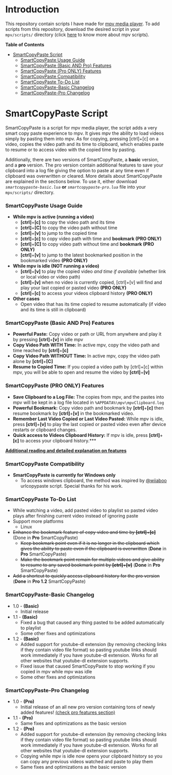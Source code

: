 

# Introduction
This repository contain scripts I have made for [mpv media player](https://github.com/mpv-player/mpv/). To add scripts from this repository, download the desired script in your `mpv/scripts/` directory (click [here](https://mpv.io/manual/master/#lua-scripting) to know more about mpv scripts).

**Table of Contents**
 - [SmartCopyPaste Script](https://github.com/Eisa01/mpv-scripts#smartcopypaste-script)
 	 - [SmartCopyPaste Usage Guide](https://github.com/Eisa01/mpv-scripts#smartcopypaste-usage-guide)
	 - [SmartCopyPaste (Basic AND Pro) Features](https://github.com/Eisa01/mpv-scripts#smartcopypaste-basic-and-pro-features)
	 - [SmartCopyPaste (Pro ONLY) Features](https://github.com/Eisa01/mpv-scripts#smartcopypaste-pro-only-features)
	 - [SmartCopyPaste Compatibility](https://github.com/Eisa01/mpv-scripts#smartcopypaste-compatibility)
	 - [SmartCopyPaste To-Do List](https://github.com/Eisa01/mpv-scripts#smartcopypaste-to-do-list)
	 - [SmartCopyPaste-Basic Changelog](https://github.com/Eisa01/mpv-scripts#smartcopypaste-basic-changelog)
	 - [SmartCopyPaste-Pro Changelog](https://github.com/Eisa01/mpv-scripts#smartcopypaste-pro-changelog)
# SmartCopyPaste Script
SmartCopyPaste is a script for mpv media player, the script adds a very smart copy paste experience to mpv. It gives mpv the ability to load videos simply by pasting them into mpv. As for copying,  pressing [ctrl]+[c] on a video, copies the video path and its time to clipboard, which enables paste to resume or to access video with the copied time by pasting.

Additionally, there are two versions of SmartCopyPaste, a **basic** version, and a **pro** version. The pro version contain additional features to save your clipboard into a log file giving the option to paste at any time even if clipboard was overwritten or cleared. More details about SmartCopyPaste are explained in the sections below. To use it, either download *`smartcopypaste-basic.lua`* **or** *`smartcopypaste-pro.lua`* file into your `mpv/scripts/` directory. 
### SmartCopyPaste Usage Guide
- **While mpv is active (running a video)**
	 - **[ctrl]**+**[c]** to copy the video path and its time
	 - **[ctrl]**+**[C]** to copy the video path without time
	 - **[ctrl]**+**[v]** to jump to the copied time
	 - **[ctrl]**+**[c]** to copy video path with time and **bookmark (PRO ONLY)**
	 - **[ctrl]**+**[C]** to copy video path without time and **bookmark (PRO ONLY)**
	 - **[ctrl]**+**[v]** to jump to the latest bookmarked position in the bookmarked video **(PRO ONLY)**
 - **While mpv is idle (NOT running a video)**
	 - **[ctrl]**+**[v]** to play the copied video *and time if available* (whether link or local video or video path)
	 - **[ctrl]**+**[v]** when no video is currently copied, [ctrl]+[v] will find and play your last copied or pasted video **(PRO ONLY)**
	 - **[ctrl]**+**[c]** to access your videos clipboard history **(PRO ONLY)**
 - **Other cases**
	 - Open video that has its time copied to resume automatically (if video and its time is still in clipboard)
### SmartCopyPaste (Basic AND Pro) Features
- **Powerful Paste:** Copy video or path or URL from anywhere and play it by pressing **[ctrl]**+**[v]** in idle mpv
- **Copy Video Path WITH Time:** In active mpv, copy the video path and time reached by **[ctrl]**+**[c]**
- **Copy Video Path WITHOUT Time:** In active mpv, copy the video path alone by **[ctrl]**+**[C]**
- **Resume to Copied Time:** If you copied a video path by [ctrl]+[c] within mpv, you will be able to open and resume the video by **[ctrl]**+**[v]**
### SmartCopyPaste (PRO ONLY) Features
 - **Save Clipboard to a Log File:** The copies from mpv, and the pastes into mpv will be kept in a log file located in `%APPDATA%\mpv\mpvClipboard.log`
 - **Powerful Bookmark:** Copy video path and bookmark by **[ctrl]**+**[c]** then resume bookmark by **[ctrl]**+**[v]** in the bookmarked video.
 - **Remember Last Video Copied or Last Video Pasted:** While mpv is idle, press **[ctrl]**+**[v]** to play the last copied or pasted video even after device restarts or clipboard changes.
 - **Quick access to Videos Clipboard History:** If mpv is idle, press **[ctrl]**+**[c]** to access your clipboard history.***

[**Additional reading and detailed explanation on  features**](https://github.com/Eisa01/mpv-scripts/blob/master/documents/SmartCopyPaste-Feature-Details.md#smartcopypaste-detailed-explanation-of-features)
### SmartCopyPaste Compatibility
 - **SmartCopyPaste is currently for Windows only**
	 - To access windows clipboard, the method was inspired by [@wiiaboo](https://github.com/wiiaboo/) urlcopypaste script. Special thanks for his work.
### SmartCopyPaste To-Do List
 - While watching a video, add pasted video to playlist so pasted video plays after finishing current video instead of ignoring paste
 - Support more platforms
	 - Linux
 - ~~Enhance the bookmark feature of copy video and time by **[ctrl]**+**[c]**~~  (Done in **Pro** SmartCopyPaste)
	 - ~~Keep bookmark point even if it is no longer in the clipboard which gives the ability to paste even if the clipboard is overwritten~~ (**Done** in **Pro** SmartCopyPaste)
	 - ~~Make the bookmark point remain for multiple videos and give ability to resume to any saved bookmark point by **[ctrl]**+**[v]**~~ (**Done** in **Pro** SmartCopyPaste)
- ~~Add a shortcut to quickly access clipboard history for the pro version~~ (**Done** in **Pro 1.2** SmartCopyPaste)
### SmartCopyPaste-Basic Changelog
 - 1.0 - **(Basic)**
	- Initial release
- 1.1 - **(Basic)**
	- Fixed a bug that caused any thing pasted to be added automatically to playlist
	- Some other fixes and optimizations
- 1.2 - **(Basic)**
	- Added support for youtube-dl extension (by removing checking links if they contain video file format) so pasting youtube links should work immediately if you have youtube-dl extension. Works for all other websites that youtube-dl extension supports.
	- Fixed issue that caused SmartCopyPaste to stop working if you copied in mpv while mpv was idle
	- Some other fixes and optimizations
### SmartCopyPaste-Pro Changelog
- 1.0 - **(Pro)**
	- Initial release of an all new pro version containing tons of newly added features! [(check pro features section)](https://github.com/Eisa01/mpv-scripts#SmartCopyPaste-Pro-ONLY-Features)
- 1.1 - **(Pro)**
	- Same fixes and optimizations as the basic version
- 1.2 - **(Pro)**
	- Added support for youtube-dl extension (by removing checking links if they contain video file format) so pasting youtube links should work immediately if you have youtube-dl extension. Works for all other websites that youtube-dl extension supports.
	- Copying while mpv is idle now opens your clipboard history so you can copy any previous videos watched and paste to play them
	- Same fixes and optimizations as the basic version
